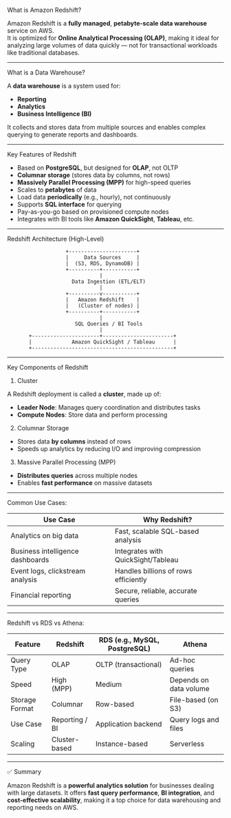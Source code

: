 What is Amazon Redshift?

Amazon Redshift is a **fully managed**, **petabyte-scale data warehouse** service on AWS.  
It is optimized for **Online Analytical Processing (OLAP)**, making it ideal for analyzing large volumes of data quickly — not for transactional workloads like traditional databases.

---

What is a Data Warehouse?

A **data warehouse** is a system used for:
- **Reporting**
- **Analytics**
- **Business Intelligence (BI)**

It collects and stores data from multiple sources and enables complex querying to generate reports and dashboards.

---

Key Features of Redshift

- Based on **PostgreSQL**, but designed for **OLAP**, not OLTP  
- **Columnar storage** (stores data by columns, not rows)  
- **Massively Parallel Processing (MPP)** for high-speed queries  
- Scales to **petabytes** of data  
- Load data **periodically** (e.g., hourly), not continuously  
- Supports **SQL interface** for querying  
- Pay-as-you-go based on provisioned compute nodes  
- Integrates with BI tools like **Amazon QuickSight**, **Tableau**, etc.

---

Redshift Architecture (High-Level)

```text
                   +----------------------+
                   |     Data Sources     |
                   |  (S3, RDS, DynamoDB) |
                   +----------+-----------+
                              |
                     Data Ingestion (ETL/ELT)
                              |
                   +----------v-----------+
                   |   Amazon Redshift    |
                   |   (Cluster of nodes) |
                   +----------+-----------+
                              |
                      SQL Queries / BI Tools
                              |
       +----------------------+-----------------------+
       |             Amazon QuickSight / Tableau      |
       +----------------------------------------------+
````

---

Key Components of Redshift

1. Cluster

A Redshift deployment is called a **cluster**, made up of:

* **Leader Node**: Manages query coordination and distributes tasks
* **Compute Nodes**: Store data and perform processing

2. Columnar Storage

* Stores data **by columns** instead of rows
* Speeds up analytics by reducing I/O and improving compression

3. Massive Parallel Processing (MPP)

* **Distributes queries** across multiple nodes
* Enables **fast performance** on massive datasets

---

Common Use Cases:


| Use Case                         | Why Redshift?                        |
| -------------------------------- | ------------------------------------ |
| Analytics on big data            | Fast, scalable SQL-based analysis    |
| Business intelligence dashboards | Integrates with QuickSight/Tableau   |
| Event logs, clickstream analysis | Handles billions of rows efficiently |
| Financial reporting              | Secure, reliable, accurate queries   |


---

Redshift vs RDS vs Athena:


| Feature        | Redshift       | RDS (e.g., MySQL, PostgreSQL) | Athena                 |
| -------------- | -------------- | ----------------------------- | ---------------------- |
| Query Type     | OLAP           | OLTP (transactional)          | Ad-hoc queries         |
| Speed          | High (MPP)     | Medium                        | Depends on data volume |
| Storage Format | Columnar       | Row-based                     | File-based (on S3)     |
| Use Case       | Reporting / BI | Application backend           | Query logs and files   |
| Scaling        | Cluster-based  | Instance-based                | Serverless             |


---

✅ Summary

Amazon Redshift is a **powerful analytics solution** for businesses dealing with large datasets.
It offers **fast query performance**, **BI integration**, and **cost-effective scalability**, making it a top choice for data warehousing and reporting needs on AWS.

```

